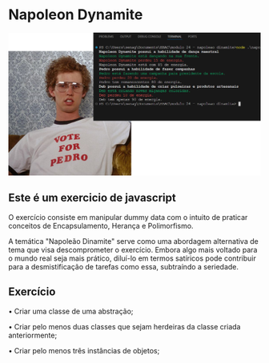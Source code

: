 # Napoleon Dynamite

![Screenshot Home](https://github.com/senagab/servidores-estaticos/blob/main/napoleon-code.png)

## Este é um exercicio de javascript

O exercício consiste em manipular dummy data com o intuito de praticar conceitos de Encapsulamento, Herança e Polimorfismo.

A temática "Napoleão Dinamite" serve como uma abordagem alternativa de tema que visa descomprometer o exercício. Embora algo mais voltado para o mundo real seja mais prático, diluí-lo em termos satíricos pode contribuir para a desmistificação de tarefas como essa, subtraíndo a seriedade.

## Exercício

• Criar uma classe de uma abstração;

• Criar pelo menos duas classes que sejam herdeiras da classe criada anteriormente;

• Criar pelo menos três instâncias de objetos;
